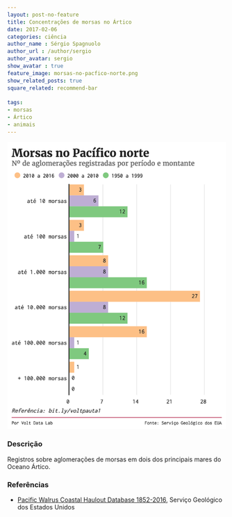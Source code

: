 ```yaml
---
layout: post-no-feature
title: Concentrações de morsas no Ártico
date: 2017-02-06
categories: ciência
author_name : Sérgio Spagnuolo
author_url : /author/sergio
author_avatar: sergio
show_avatar : true
feature_image: morsas-no-pacfico-norte.png
show_related_posts: true
square_related: recommend-bar

tags:
- morsas
- Ártico
- animais
---
```


![grafico morsas](/graf/morsas-no-pacfico-norte.png)

### Descrição
Registros sobre aglomerações de morsas em dois dos principais mares do Oceano Ártico.

### Referências

* [Pacific Walrus Coastal Haulout Database 1852-2016](https://alaska.usgs.gov/products/data.php?dataid=74), Serviço Geológico dos Estados Unidos
